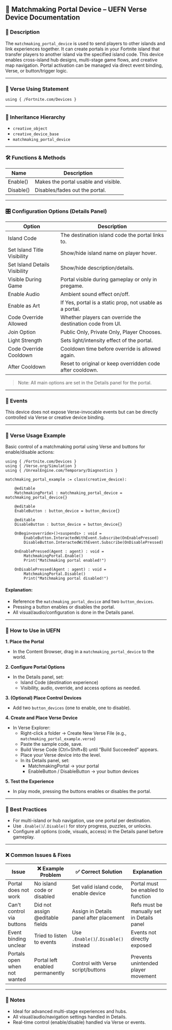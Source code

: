 ## 📘 Matchmaking Portal Device – UEFN Verse Device Documentation

### 🔹 Description
The `matchmaking_portal_device` is used to send players to other islands and link experiences together. It can create portals in your Fortnite island that transfer players to another island via the specified island code. This device enables cross-island hub designs, multi-stage game flows, and creative map navigation. Portal activation can be managed via direct event binding, Verse, or button/trigger logic.

---

### 🧱 Verse Using Statement
```verse
using { /Fortnite.com/Devices }
```

---

### 🔗 Inheritance Hierarchy
- `creative_object`
- `creative_device_base`
- `matchmaking_portal_device`

---

### 🛠️ Functions & Methods
| Name     | Description                          |
|----------|--------------------------------------|
| Enable() | Makes the portal usable and visible. |
| Disable()| Disables/fades out the portal.       |

---

### 🎛 Configuration Options (Details Panel)
| Option                     | Description                                                        |
|---------------------------|--------------------------------------------------------------------|
| Island Code               | The destination island code the portal links to.                  |
| Set Island Title Visibility | Show/hide island name on player hover.                            |
| Set Island Details Visibility | Show/hide description/details.                                   |
| Visible During Game       | Portal visible during gameplay or only in pregame.                |
| Enable Audio              | Ambient sound effect on/off.                                       |
| Enable as Art             | If Yes, portal is a static prop, not usable as a portal.           |
| Code Override Allowed     | Whether players can override the destination code from UI.         |
| Join Option               | Public Only, Private Only, Player Chooses.                         |
| Light Strength            | Sets light/intensity effect of the portal.                         |
| Code Override Cooldown    | Cooldown time before override is allowed again.                    |
| After Cooldown            | Reset to original or keep overridden code after cooldown.          |

> Note: All main options are set in the Details panel for the portal.

---

### 🧩 Events
This device does not expose Verse-invocable events but can be directly controlled via Verse or creative device binding.

---

### 🧰 Verse Usage Example
Basic control of a matchmaking portal using Verse and buttons for enable/disable actions:
```verse
using { /Fortnite.com/Devices }
using { /Verse.org/Simulation }
using { /UnrealEngine.com/Temporary/Diagnostics }

matchmaking_portal_example := class(creative_device):

    @editable
    MatchmakingPortal : matchmaking_portal_device = matchmaking_portal_device{}

    @editable
    EnableButton : button_device = button_device{}

    @editable
    DisableButton : button_device = button_device{}

    OnBegin<override>()<suspends> : void =
        EnableButton.InteractedWithEvent.Subscribe(OnEnablePressed)
        DisableButton.InteractedWithEvent.Subscribe(OnDisablePressed)

    OnEnablePressed(Agent : agent) : void =
        MatchmakingPortal.Enable()
        Print("Matchmaking portal enabled!")

    OnDisablePressed(Agent : agent) : void =
        MatchmakingPortal.Disable()
        Print("Matchmaking portal disabled!")
```

#### Explanation:
- Reference the `matchmaking_portal_device` and two `button_devices`.
- Pressing a button enables or disables the portal.
- All visual/audio/configuration is done in the Details panel.

---

### 🚀 How to Use in UEFN

**1. Place the Portal**
- In the Content Browser, drag in a `matchmaking_portal_device` to the world.

**2. Configure Portal Options**
- In the Details panel, set:
  - Island Code (destination experience)
  - Visibility, audio, override, and access options as needed.

**3. (Optional) Place Control Devices**
- Add two `button_devices` (one to enable, one to disable).

**4. Create and Place Verse Device**
- In Verse Explorer:
  - Right-click a folder → Create New Verse File (e.g., `matchmaking_portal_example.verse`)
  - Paste the sample code, save.
  - Build Verse Code (Ctrl+Shift+B) until “Build Succeeded” appears.
  - Place your Verse device into the level.
  - In its Details panel, set:
    - MatchmakingPortal → your portal
    - EnableButton / DisableButton → your button devices

**5. Test the Experience**
- In play mode, pressing the buttons enables or disables the portal.

---

### 🧠 Best Practices
- For multi-island or hub navigation, use one portal per destination.
- Use `.Enable()`/`.Disable()` for story progress, puzzles, or unlocks.
- Configure all options (code, visuals, access) in the Details panel before gameplay.

---

### ❌ Common Issues & Fixes
| Issue                       | ❌ Example Problem                  | ✅ Correct Solution                         | Explanation                                  |
|----------------------------|------------------------------------|--------------------------------------------|----------------------------------------------|
| Portal does not work       | No island code or disabled         | Set valid island code, enable device        | Portal must be enabled to function           |
| Can't control via buttons  | Did not assign @editable fields    | Assign in Details panel after placement     | Refs must be manually set in Details panel   |
| Event binding unclear      | Tried to listen to events          | Use `.Enable()`/`.Disable()` instead        | Events not directly exposed                  |
| Portals open when not wanted | Portal left enabled permanently  | Control with Verse script/buttons           | Prevents unintended player movement          |

---

### 📌 Notes
- Ideal for advanced multi-stage experiences and hubs.
- All visual/audio/navigation settings handled in Details.
- Real-time control (enable/disable) handled via Verse or events.

